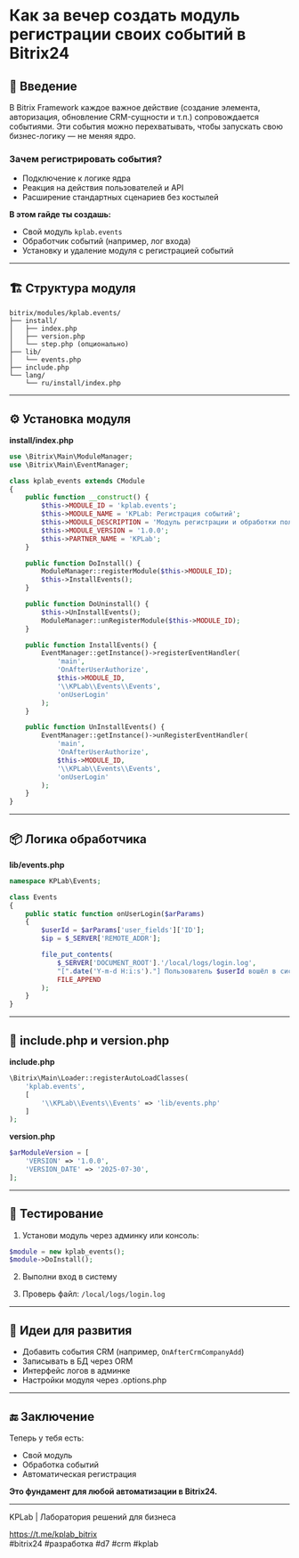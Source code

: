 
# Как за вечер создать модуль регистрации своих событий в Bitrix24

## 📘 Введение

В Bitrix Framework каждое важное действие (создание элемента, авторизация, обновление CRM-сущности и т.п.) сопровождается событиями. Эти события можно перехватывать, чтобы запускать свою бизнес-логику — не меняя ядро.

### Зачем регистрировать события?

- Подключение к логике ядра
- Реакция на действия пользователей и API
- Расширение стандартных сценариев без костылей

**В этом гайде ты создашь:**
- Свой модуль `kplab.events`
- Обработчик событий (например, лог входа)
- Установку и удаление модуля с регистрацией событий

---

## 🏗 Структура модуля

```
bitrix/modules/kplab.events/
├── install/
│   ├── index.php
│   ├── version.php
│   └── step.php (опционально)
├── lib/
│   └── events.php
├── include.php
└── lang/
    └── ru/install/index.php
```

---

## ⚙ Установка модуля

**install/index.php**

```php
use \Bitrix\Main\ModuleManager;
use \Bitrix\Main\EventManager;

class kplab_events extends CModule
{
    public function __construct() {
        $this->MODULE_ID = 'kplab.events';
        $this->MODULE_NAME = 'KPLab: Регистрация событий';
        $this->MODULE_DESCRIPTION = 'Модуль регистрации и обработки пользовательских событий';
        $this->MODULE_VERSION = '1.0.0';
        $this->PARTNER_NAME = 'KPLab';
    }

    public function DoInstall() {
        ModuleManager::registerModule($this->MODULE_ID);
        $this->InstallEvents();
    }

    public function DoUninstall() {
        $this->UnInstallEvents();
        ModuleManager::unRegisterModule($this->MODULE_ID);
    }

    public function InstallEvents() {
        EventManager::getInstance()->registerEventHandler(
            'main',
            'OnAfterUserAuthorize',
            $this->MODULE_ID,
            '\\KPLab\\Events\\Events',
            'onUserLogin'
        );
    }

    public function UnInstallEvents() {
        EventManager::getInstance()->unRegisterEventHandler(
            'main',
            'OnAfterUserAuthorize',
            $this->MODULE_ID,
            '\\KPLab\\Events\\Events',
            'onUserLogin'
        );
    }
}
```

---

## 📦 Логика обработчика

**lib/events.php**

```php
namespace KPLab\Events;

class Events
{
    public static function onUserLogin($arParams)
    {
        $userId = $arParams['user_fields']['ID'];
        $ip = $_SERVER['REMOTE_ADDR'];

        file_put_contents(
            $_SERVER['DOCUMENT_ROOT'].'/local/logs/login.log',
            "[".date('Y-m-d H:i:s')."] Пользователь $userId вошёл в систему с IP $ip\n",
            FILE_APPEND
        );
    }
}
```

---

## 📎 include.php и version.php

**include.php**

```php
\Bitrix\Main\Loader::registerAutoLoadClasses(
    'kplab.events',
    [
        '\\KPLab\\Events\\Events' => 'lib/events.php'
    ]
);
```

**version.php**

```php
$arModuleVersion = [
    'VERSION' => '1.0.0',
    'VERSION_DATE' => '2025-07-30',
];
```

---

## 🧪 Тестирование

1. Установи модуль через админку или консоль:

```php
$module = new kplab_events();
$module->DoInstall();
```

2. Выполни вход в систему

3. Проверь файл: `/local/logs/login.log`

---

## 🧩 Идеи для развития

- Добавить события CRM (например, `OnAfterCrmCompanyAdd`)
- Записывать в БД через ORM
- Интерфейс логов в админке
- Настройки модуля через .options.php

---

## 🔚 Заключение

Теперь у тебя есть:
- Свой модуль
- Обработка событий
- Автоматическая регистрация

**Это фундамент для любой автоматизации в Bitrix24.**

---

KPLab | Лаборатория решений для бизнеса

https://t.me/kplab_bitrix  
#bitrix24 #разработка #d7 #crm #kplab
